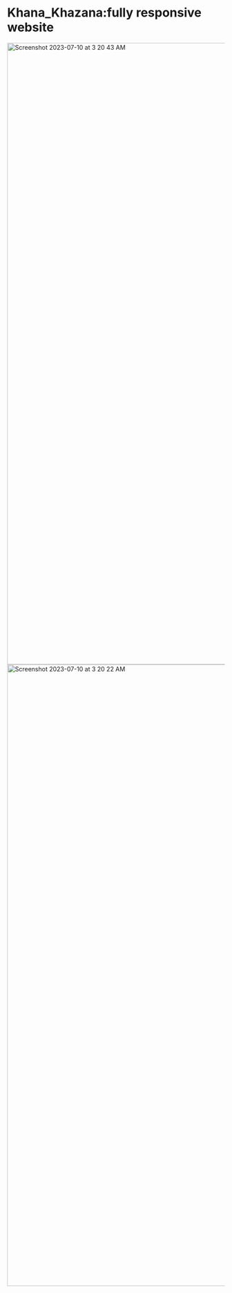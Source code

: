 # Khana_Khazana:fully responsive website
<img width="1440" alt="Screenshot 2023-07-10 at 3 20 43 AM" src="https://github.com/aryanbutola/Khana_Khazana/assets/97801731/3efde2ee-e1ee-42b3-9dc7-04f2df5674d0">
<img width="1440" alt="Screenshot 2023-07-10 at 3 20 22 AM" src="https://github.com/aryanbutola/Khana_Khazana/assets/97801731/b33d629d-9185-41ba-af96-45a17f94e27d">
